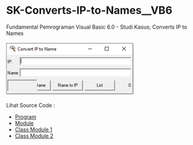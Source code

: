 # SK-Converts-IP-to-Names__VB6
Fundamental Pemrograman Visual Basic 6.0 - Studi Kasus; Converts IP to Names<br><br>
<img src="https://github.com/RizkyKhapidsyah/SK-Converts-IP-to-Names__VB6/blob/main/result/001.PNG"><br><br>
Lihat Source Code : <br>
- <a href="https://github.com/RizkyKhapidsyah/SK-Converts-IP-to-Names__VB6/blob/main/frmActionWho.frm">Program</a><br>
- <a href="">Module</a><br>
- <a href="">Class Module 1</a><br>
- <a href="">Class Module 2</a>
